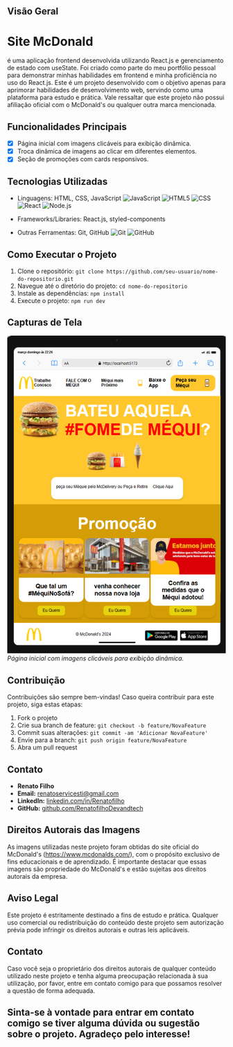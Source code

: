 ## Visão Geral

# Site McDonald
é uma aplicação frontend desenvolvida utilizando React.js e gerenciamento de estado com useState. Foi criado como parte do meu portfólio pessoal para demonstrar minhas habilidades em frontend e minha proficiência no uso do React.js.
Este é um projeto desenvolvido com o objetivo apenas para aprimorar habilidades de desenvolvimento web, servindo como uma plataforma para estudo e prática. Vale ressaltar que este projeto não possui afiliação oficial com o McDonald's ou qualquer outra marca mencionada.

## Funcionalidades Principais
- [x] Página inicial com imagens clicáveis para exibição dinâmica.
- [x] Troca dinâmica de imagens ao clicar em diferentes elementos.
- [x] Seção de promoções com cards responsivos.

## Tecnologias Utilizadas

- Linguagens: HTML, CSS, JavaScript
![JavaScript](https://img.shields.io/badge/-JavaScript-333333?style=flat&logo=javascript)
![HTML5](https://img.shields.io/badge/-HTML5-333333?style=flat&logo=HTML5)
![CSS](https://img.shields.io/badge/-CSS-333333?style=flat&logo=CSS3&logoColor=1572B6)
![React](https://img.shields.io/badge/-React-333333?style=flat&logo=react)
![Node.js](https://img.shields.io/badge/-Node.js-333333?style=flat&logo=Node.js)

- Frameworks/Libraries: React.js, styled-components
  
- Outras Ferramentas: Git, GitHub
![Git](https://img.shields.io/badge/-Git-333333?style=flat&logo=git)
![GitHub](https://img.shields.io/badge/-GitHub-333333?style=flat&logo=github)


## Como Executar o Projeto

1. Clone o repositório: `git clone https://github.com/seu-usuario/nome-do-repositorio.git`
2. Navegue até o diretório do projeto: `cd nome-do-repositorio`
3. Instale as dependências: `npm install`
4. Execute o projeto: `npm run dev`

## Capturas de Tela
![Página Inicial](./src/assets/appmacdonald.png)
*Página inicial com imagens clicáveis para exibição dinâmica.*

## Contribuição

Contribuições são sempre bem-vindas! Caso queira contribuir para este projeto, siga estas etapas:

1. Fork o projeto
2. Crie sua branch de feature: `git checkout -b feature/NovaFeature`
3. Commit suas alterações: `git commit -am 'Adicionar NovaFeature'`
4. Envie para a branch: `git push origin feature/NovaFeature`
5. Abra um pull request

## Contato

- **Renato Filho**
- **Email:** renatoservicesti@gmail.com
- **LinkedIn:** [linkedin.com/in/Renatofilho](https://www.linkedin.com/in/renato-filho-devandtech)
- **GitHub:** [github.com/RenatofilhoDevandtech](https://github.com/RenatofilhoDevandtech)


## Direitos Autorais das Imagens
As imagens utilizadas neste projeto foram obtidas do site oficial do McDonald's (https://www.mcdonalds.com/), com o propósito exclusivo de fins educacionais e de aprendizado. É importante destacar que essas imagens são propriedade do McDonald's e estão sujeitas aos direitos autorais da empresa.

## Aviso Legal
Este projeto é estritamente destinado a fins de estudo e prática. Qualquer uso comercial ou redistribuição do conteúdo deste projeto sem autorização prévia pode infringir os direitos autorais e outras leis aplicáveis.

## Contato
Caso você seja o proprietário dos direitos autorais de qualquer conteúdo utilizado neste projeto e tenha alguma preocupação relacionada à sua utilização, por favor, entre em contato comigo para que possamos resolver a questão de forma adequada.

## Sinta-se à vontade para entrar em contato comigo se tiver alguma dúvida ou sugestão sobre o projeto. Agradeço pelo interesse!




